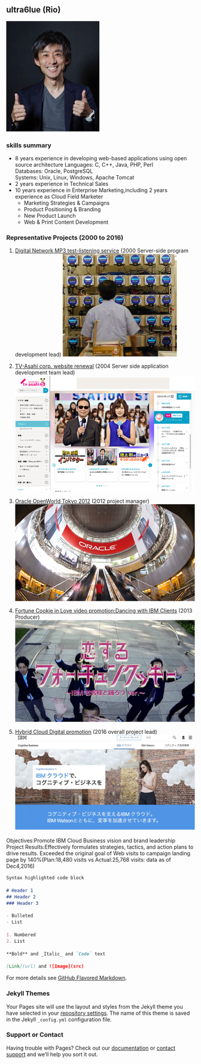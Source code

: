 ## ultra6lue (Rio)
![Image](img/ultra6lue.png)　　

### skills summary

- 8 years experience in developing web-based applications using open source architecture
  Languages: C, C++, Java, PHP, Perl  
  Databases: Oracle, PostgreSQL  
  Systems: Unix, Linux, Windows, Apache Tomcat  
- 2 years experience in Technical Sales
- 10 years experience in Enterprise Marketing,including 2 years experience as Cloud Field Marketer  
  * Marketing Strategies & Campaigns  
  * Product Positioning & Branding  
  * New Product Launch  
  * Web & Print Content Development    
  
### Representative Projects (2000 to 2016)

1. [Digital Network MP3 test-listening service](http://www.atmarkit.co.jp/flinux/jirei/pioneer/pioneer_jirei.html)
(2000 Server-side program development lead)
![Image](img/kc.jpg)   

2. [TV-Asahi corp. website renewal](http://www.itmedia.co.jp/enterprise/articles/0503/22/news118.html)
(2004 Server side application development team lead)
![Image](img/tva.png)   

3. [Oracle OpenWorld Tokyo 2012](http://www.fujitsu.com/jp/products/computing/servers/unix/sparc-enterprise/events/oracle-ow/2012/correspondent/)
(2012 project manager)  
![Image](img/ow_mh_inside_2.jpg)   

4. [Fortune Cookie in Love video promotion:Dancing with IBM Clients](https://www.youtube.com/watch?v=URLrRwlu6qI)
(2013 Producer)  
![Image](img/fc.png)　

5. [Hybrid Cloud Digital promotion](https://www.ibm.com/cognitive/jp-ja/cloud-for-cognitive/?S_PKG=&cm_mmc=Search_Google-_-9.1+MO+Mktg+Plan+Unknown_CA+Cloud-_-JP_JP-_-IBM+%E3%82%AF%E3%83%A9%E3%82%A6%E3%83%89_Broad_&cm_mmca1=000004QF&cm_mmca2=00000000&mkwid=8dbe2077-1563-4ff3-a8d2-75b2667c0fe0%7C620%7C13884)
(2016 overall project lead)  
![Image](img/hc.jpg)  　

Objectives:Promote IBM Cloud Business vision and brand leadership  
Project Results:Effectively formulates strategies, tactics, and action plans to drive results. Exceeded the original goal of Web visits to campaign landing page by 140%(Plan:18,480 visits vs Actual:25,768 visits: data as of Dec4,2016)



```markdown
Syntax highlighted code block

# Header 1
## Header 2
### Header 3

- Bulleted
- List

1. Numbered
2. List

**Bold** and _Italic_ and `Code` text

[Link](url) and ![Image](src)
```

For more details see [GitHub Flavored Markdown](https://guides.github.com/features/mastering-markdown/).

### Jekyll Themes

Your Pages site will use the layout and styles from the Jekyll theme you have selected in your [repository settings](https://github.com/ultra6lue/ultra6lue.github.io/settings). The name of this theme is saved in the Jekyll `_config.yml` configuration file.

### Support or Contact

Having trouble with Pages? Check out our [documentation](https://help.github.com/categories/github-pages-basics/) or [contact support](https://github.com/contact) and we’ll help you sort it out.
